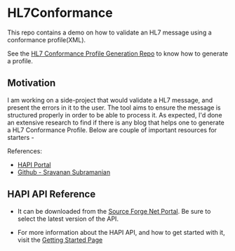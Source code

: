 # HL7Conformance
This repo contains a demo on how to validate an HL7 message using a conformance profile(XML). 

See the [HL7 Conformance Profile Generation Repo](https://github.com/castasint/HL7ConformanceProfile) to know how to generate a profile.

## Motivation
I am working on a side-project that would validate a HL7 message, and present the errors in it to the user. The tool aims to ensure the message is structured properly in order to be able to process it. As expected, I'd done an extensive research to find if there is any blog that helps one to generate a HL7 Conformance Profile. Below are couple of important resources for starters -

References:

- [HAPI Portal](https://hapifhir.github.io/hapi-hl7v2/conformance.html)
- [Github - Sravanan Subramanian](https://github.com/SaravananSubramanian)

## HAPI API Reference
- It can be downloaded from the [Source Forge Net Portal](https://sourceforge.net/projects/hl7api/files/hl7api/). Be sure to select the latest version of the API.

- For more information about the HAPI API, and how to get started with it, visit the [Getting Started Page](https://hapifhir.github.io/hapi-hl7v2/getting_started.html)
